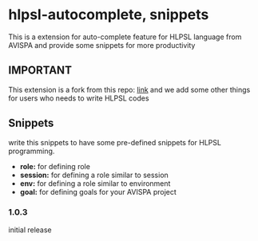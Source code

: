 # hlpsl-autocomplete, snippets

This is a extension for auto-complete feature for HLPSL language from AVISPA and provide
some snippets for more productivity

## IMPORTANT

This extension is a fork from this repo: [link](https://marketplace.visualstudio.com/items?itemName=nonomoho.hlpsl)
and we add some other things for users who needs to write HLPSL codes

## Snippets

write this snippets to have some pre-defined snippets for
HLPSL programming.

- **role:** for defining role
- **session:** for defining a role similar to session
- **env:** for defining a role similar to environment
- **goal:** for defining goals for your AVISPA project

### 1.0.3

initial release
